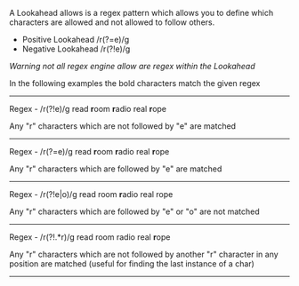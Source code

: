 A Lookahead allows is a regex pattern which allows you to define which characters are allowed and not allowed to follow others.

- Positive Lookahead /r(?=e)/g
- Negative Lookahead /r(?!e)/g

_Warning not all regex engine allow are regex within the Lookahead_


In the following examples the bold characters match the given regex

--- 

Regex - /r(?!e)/g
read **r**oom **r**adio real **r**ope

Any "r" characters which are not followed by "e" are matched

--- 

Regex - /r(?=e)/g
read **r**oom **r**adio real **r**ope

Any "r" characters which are followed by "e" are matched

---

Regex - /r(?!e|o)/g
read room **r**adio real rope

Any "r" characters which are followed by "e" or "o" are not matched

---

Regex - /r(?!.*r)/g
read room radio real **r**ope

Any "r" characters which are not followed by another "r" character in any position are matched (useful for finding the last instance of a char)

---



